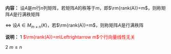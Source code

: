 **内容：**
设$A$是$m$行$n$列矩阵，若矩阵$A$的秩等于$m$，即$\rm{rank(A)}=m$，则称矩阵$A$是行满秩矩阵

$\Leftrightarrow$
设$A\in M_{m\times n}(K)$，若$\rm{rank(A)}=m$，则称矩阵$A$是行满秩阵

**说明：**
1 <font color=red>$\rm{rank(A)}=m\Leftrightarrow m$个行向量线性无关</font>

2 $m\le n$